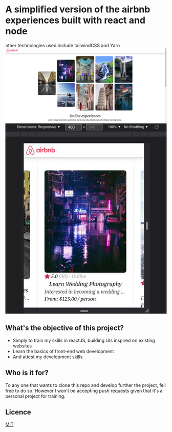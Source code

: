 # A simplified version of the airbnb experiences built with react and node
other technologies used include tailwindCSS and Yarn
![sample image](screenshots/air1.jpg)
![sample image 2](screenshots/air2.jpg)

## What's the objective of this project?
- Simply to train my skills in reactJS, building UIs inspired on existing websites
- Learn the basics of front-end web development 
- And attest my development skills

## Who is it for?
To any one that wants to clone this repo and develop further the project, fell free to do so. However I won't be accepting push requests given that it's a personal project for training.

## Licence
[MIT](https://opensource.org/licenses/MIT)